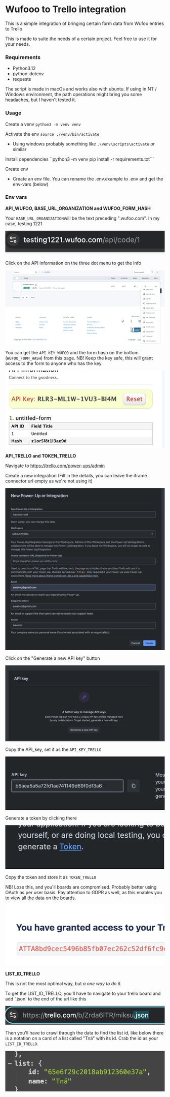 # Wufooo to Trello integration

This is a simple integration of bringing certain form data from Wufoo entries to Trello

This is made to suite the needs of a certain project. Feel free to use it for your needs.

### Requirements

- Python3.12
- python-dotenv
- requests

The script is made in macOs and works also with ubuntu. If using in NT / Windows environment, the path operations might bring you some headaches, but I haven't tested it.

### Usage

Create a venv
``python3 -m venv venv``

Activate the env
``source ./venv/bin/activate``

- Using windows probably something like ``.\venv\scripts\activate`` or similar

Install dependencies
``python3 -m venv pip install -r requirements.txt```

Create env

- Create an env file. You can rename the .env.example to .env and get the env-vars (below)

### Env vars

**API_WUFOO, BASE_URL_ORGANIZATION and WUFOO_FORM_HASH**

Your ``BASE_URL_ORGANIZATION``will be the text preceding ".wufoo.com". In my case, testing 1221

![](assets/20241009_115430_image.png)

Click on the API information on the three dot menu to get the info

![](assets/20241009_113923_image.png)

You can get the ``API_KEY_WUFOO`` and the form hash on the bottom (``WUFOO_FORM_HASH``) from this page. NB! Keep the key safe, this will grant access to the form to anyone who has the key.

![](assets/20241009_114026_image.png)

**API_TRELLO and TOKEN_TRELLO**

Navigate to https://trello.com/power-ups/admin

Create a new integration (Fill in the details, you can leave the iframe connector url empty as we're not using it)

![](assets/20241009_114721_image.png)

Click on the "Generate a new API key" button

![](assets/20241009_114755_image.png)

Copy the API_key, set it as the ``API_KEY_TRELLO``

![](assets/20241009_114839_image.png)

Generate a token by clicking there

![](assets/20241009_114859_image.png)

Copy the token and store it as ``TOKEN_TRELLO``

NB! Lose this, and you'll boards are compromised. Probably better using OAuth as per user basis. Pay attention to GDPR as well, as this enables you to view all the data on the boards.

![](assets/20241009_114933_image.png)

**LIST_ID_TRELLO**

This is not the most optimal way, but *a one way to do it.*

To get the LIST_ID_TRELLO, you'll have to navigate to your trello board and add '.json' to the end of the url like this

![](assets/20241009_120027_image.png)

Then you'll have to crawl through the data to find the list id, like below there is a notation on a card of a list called "Tnä" with its id. Crab the id as your ``LIST_ID_TRELLO``.

![](assets/20241009_115958_image.png)
